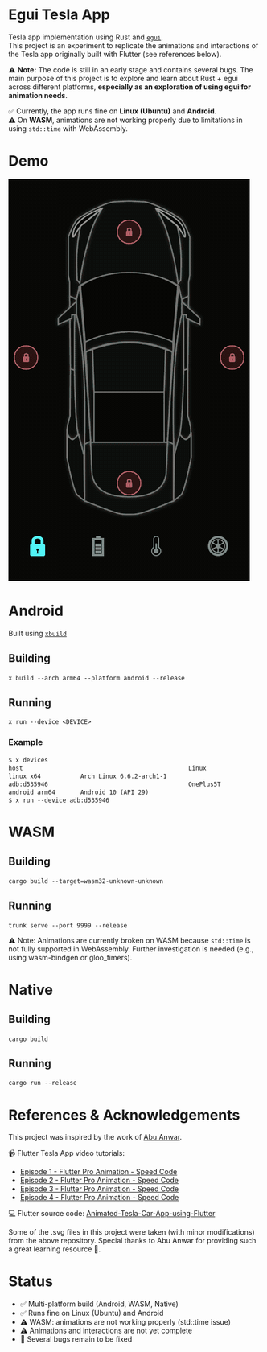 # Egui Tesla App

Tesla app implementation using Rust and [`egui`](https://github.com/emilk/egui).  
This project is an experiment to replicate the animations and interactions of the Tesla app originally built with Flutter (see references below).

⚠️ **Note:** The code is still in an early stage and contains several bugs. The main purpose of this project is to explore and learn about Rust + egui across different platforms, **especially as an exploration of using egui for animation needs**.

✅ Currently, the app runs fine on **Linux (Ubuntu)** and **Android**.  
⚠️ On **WASM**, animations are not working properly due to limitations in using `std::time` with WebAssembly.

# Demo

![Preview](/tesla-app.gif)

# Android

Built using [`xbuild`](https://github.com/rust-mobile/xbuild)

## Building

    x build --arch arm64 --platform android --release

## Running

    x run --device <DEVICE>

### Example

    $ x devices
    host                                              Linux               linux x64           Arch Linux 6.6.2-arch1-1
    adb:d535946                                       OnePlus5T           android arm64       Android 10 (API 29)
    $ x run --device adb:d535946


# WASM

## Building

    cargo build --target=wasm32-unknown-unknown

## Running

    trunk serve --port 9999 --release

⚠️ Note: Animations are currently broken on WASM because `std::time` is not fully supported in WebAssembly. Further investigation is needed (e.g., using wasm-bindgen or gloo_timers).

# Native

## Building

    cargo build

## Running

    cargo run --release


# References & Acknowledgements

This project was inspired by the work of [Abu Anwar](https://github.com/abuanwar072).

📹 Flutter Tesla App video tutorials:
- [Episode 1 - Flutter Pro Animation - Speed Code](https://www.youtube.com/watch?v=P629-Z3py1Y)
- [Episode 2 - Flutter Pro Animation - Speed Code](https://www.youtube.com/watch?v=0BSRmp1zE1Y)
- [Episode 3 - Flutter Pro Animation - Speed Code](https://www.youtube.com/watch?v=pJD1qmRjmBo)
- [Episode 4 - Flutter Pro Animation - Speed Code](https://www.youtube.com/watch?v=gTC4FMXRRFM)

💻 Flutter source code: [Animated-Tesla-Car-App-using-Flutter](https://github.com/abuanwar072/Animated-Tesla-Car-App-using-Flutter)

Some of the .svg files in this project were taken (with minor modifications) from the above repository.
Special thanks to Abu Anwar for providing such a great learning resource 🙏.

# Status

- ✅ Multi-platform build (Android, WASM, Native)
- ✅ Runs fine on Linux (Ubuntu) and Android
- ⚠️ WASM: animations are not working properly (std::time issue)
- ⚠️ Animations and interactions are not yet complete
- 🐞 Several bugs remain to be fixed